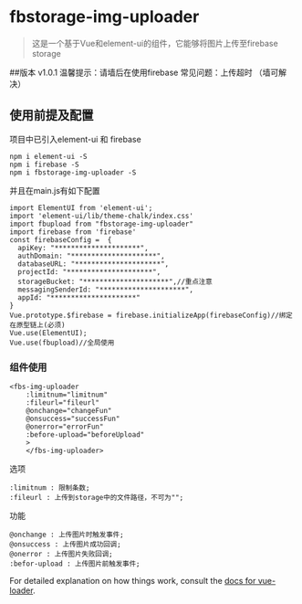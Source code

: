 # fbstorage-img-uploader

>这是一个基于Vue和element-ui的组件，它能够将图片上传至firebase storage

##版本 v1.0.1
温馨提示：请墙后在使用firebase
常见问题：上传超时 （墙可解决）
## 使用前提及配置
项目中已引入element-ui 和 firebase
```
npm i element-ui -S
npm i firebase -S
npm i fbstorage-img-uploader -S
```
并且在main.js有如下配置
```
import ElementUI from 'element-ui';
import 'element-ui/lib/theme-chalk/index.css'
import fbupload from "fbstorage-img-uploader"
import firebase from 'firebase'
const firebaseConfig =  {
  apiKey: "*********************",
  authDomain: "*********************",
  databaseURL: "*********************",
  projectId: "*********************",
  storageBucket: "*********************",//重点注意
  messagingSenderId: "*********************",
  appId: "*********************"
}
Vue.prototype.$firebase = firebase.initializeApp(firebaseConfig)//绑定在原型链上(必须)
Vue.use(ElementUI);
Vue.use(fbupload)//全局使用
```
### 组件使用
```
<fbs-img-uploader 
	:limitnum="limitnum" 
	:fileurl="fileurl" 
	@onchange="changeFun" 
	@onsuccess="successFun" 
	@onerror="errorFun" 
	:before-upload="beforeUpload"
	>
	</fbs-img-uploader>

```
选项
```
:limitnum : 限制条数;
:fileurl : 上传到storage中的文件路径，不可为"";
```
功能
```
@onchange : 上传图片时触发事件;
@onsuccess : 上传图片成功回调;
@onerror : 上传图片失败回调;
:befor-upload : 上传图片前触发事件;
```
For detailed explanation on how things work, consult the [docs for vue-loader](http://vuejs.github.io/vue-loader).
